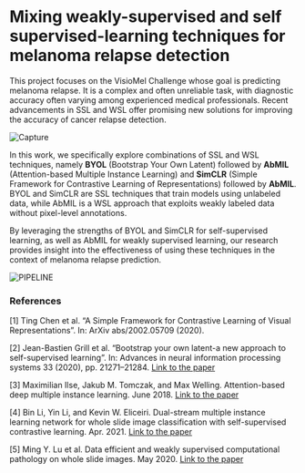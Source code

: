 # Mixing weakly-supervised and self supervised-learning techniques for melanoma relapse detection

This project focuses on the VisioMel Challenge whose goal is predicting melanoma relapse. It is a complex and often unreliable task, with diagnostic accuracy often varying among experienced medical professionals. Recent advancements in SSL and WSL offer promising new solutions for improving the accuracy of cancer relapse detection. 

![Capture](https://github.com/souheib1/Mixing-weakly-supervised-and-self-supervised-learning-techniques-for-melanoma-relapse-detection/assets/73786465/96758827-183d-4669-8c2b-9f3c27deceb6)

In this work, we specifically explore combinations of SSL and WSL techniques, namely **BYOL** (Bootstrap Your Own Latent) followed by **AbMIL** (Attention-based Multiple Instance Learning) and **SimCLR** (Simple Framework for Contrastive Learning of Representations) followed by **AbMIL**. BYOL and SimCLR are SSL techniques that train models using unlabeled data, while AbMIL is a WSL approach that exploits weakly labeled data without pixel-level annotations. 

By leveraging the strengths of BYOL and SimCLR for self-supervised learning, as well as AbMIL for weakly supervised learning, our research provides insight into the effectiveness of using these techniques in the context of melanoma relapse prediction.

![PIPELINE](https://github.com/souheib1/Mixing-weakly-supervised-and-self-supervised-learning-techniques-for-melanoma-relapse-detection/assets/73786465/2b83eee7-cf54-475a-b354-cc3e829567ac)


### References
[1] Ting Chen et al. “A Simple Framework for Contrastive Learning of Visual Representations”. In:
ArXiv abs/2002.05709 (2020).

[2] Jean-Bastien Grill et al. “Bootstrap your own latent-a new approach to self-supervised learning”.
In: Advances in neural information processing systems 33 (2020), pp. 21271–21284. [Link to the paper](https://arxiv.org/pdf/2006.07733.pdf)

[3] Maximilian Ilse, Jakub M. Tomczak, and Max Welling. Attention-based deep multiple instance
learning. June 2018. [Link to the paper]( https://arxiv.org/abs/1802.04712)

[4] Bin Li, Yin Li, and Kevin W. Eliceiri. Dual-stream multiple instance learning network for whole
slide image classification with self-supervised contrastive learning. Apr. 2021. [Link to the paper](https://arxiv.org/abs/2011.08939)

[5] Ming Y. Lu et al. Data efficient and weakly supervised computational pathology on whole slide
images. May 2020. [Link to the paper](https://arxiv.org/abs/2004.09666)
